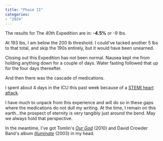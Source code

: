 ```yaml
---
title: "Phase II"
categories:
- "2024"
---
```


The results for The 40th Expedition are in: **-4.5%** or -9 lbs.  

At 193 lbs, I am below the 200 lb threshold.  I could've tacked another 5 lbs to that total, and skip the 190s entirely, but it would have been unearned.

Closing out this Expedition has not been normal.  Nausea kept me from holding anything down for a couple of days.  Water fasting followed that up for the four days thereafter.

And then there was the cascade of medications.

I spent about 4 days in the ICU this past week because of a [STEMI heart attack](https://my.clevelandclinic.org/health/diseases/22068-stemi-heart-attack).  

I have much to unpack from this experience and will do so in these gaps where the medications do not dull my writing.  At the time, I remain on this earth...the prospect of eternity is very tangibly just around the bend.  May we always hold that perspective.

In the meantime, I've got Tomlin's [*Our God*](https://music.youtube.com/watch?v=R-JZ9KsI7YI&si=d19F0n0-fUzTc_tZ) (2010) and David Crowder Band's album [*Illuminate*](https://music.youtube.com/playlist?list=OLAK5uy_nlxOYXuGqhsW1wssl3JOfZVP12A78j-ZQ) (2003) in my head.

